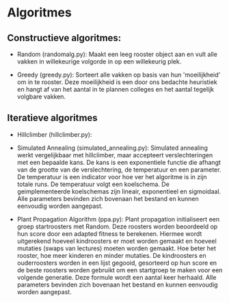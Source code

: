 # Algoritmes

## Constructieve algoritmes:
- Random (randomalg.py): Maakt een leeg rooster object aan en vult alle vakken
in willekeurige volgorde in op een willekeurig plek.

- Greedy (greedy.py): Sorteert alle vakken op basis van hun 'moeilijkheid' om
in te rooster. Deze moeilijkheid is een door ons bedachte heuristiek en hangt
af van het aantal in te plannen colleges en het aantal tegelijk volgbare vakken.

## Iteratieve algoritmes
- Hillclimber (hillclimber.py):

- Simulated Annealing (simulated_annealing.py): Simulated annealing werkt
vergelijkbaar met hillclimber, maar accepteert verslechteringen met een bepaalde
kans. De kans is een exponentiele functie die afhangt van de grootte van de
verslechtering, de temperatuur en een parameter. De temperatuur is een indicator
voor hoe ver het algoritme is in zijn totale runs. De temperatuur volgt een
koelschema. De geimplementeerde koelschemas zijn lineair, exponentieel en
sigmoidaal. Alle parameters bevinden zich bovenaan het bestand en kunnen
eenvoudig worden aangepast.

- Plant Propagation Algorithm (ppa.py): Plant propagation initialiseert een
groep startroosters met Random. Deze roosters worden beoordeeld op hun score
door een adapted fitness te berekenen. Hiermee wordt uitgerekend hoeveel kindroosters
er moet worden gemaakt en hoeveel mutaties (swaps van lectures) moeten worden gemaakt.
Hoe beter het rooster, hoe meer kinderen en minder mutaties. De kindroosters en
ouderroosters worden in een lijst gegooid, gesorteerd op hun score en de beste
roosters worden gebruikt om een startgroep te maken voor een volgende generatie.
Deze formule wordt een aantal keer herhaald. Alle parameters bevinden zich bovenaan het bestand en kunnen
eenvoudig worden aangepast.
